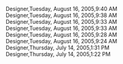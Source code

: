 ﻿Designer,Tuesday, August 16, 2005,9:40 AM  Designer,Tuesday, August 16, 2005,9:38 AM  Designer,Tuesday, August 16, 2005,9:33 AM  Designer,Tuesday, August 16, 2005,9:33 AM  Designer,Tuesday, August 16, 2005,9:28 AM  Designer,Tuesday, August 16, 2005,9:24 AM  Designer,Thursday, July 14, 2005,1:31 PM  Designer,Thursday, July 14, 2005,1:22 PM